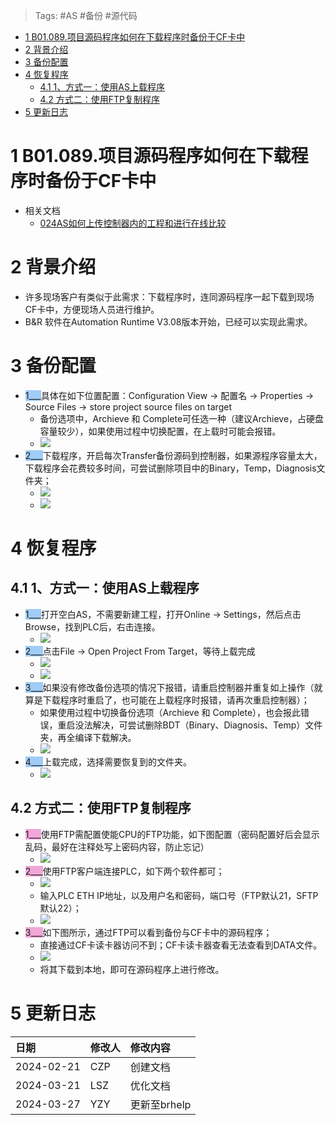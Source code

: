 > Tags: #AS #备份 #源代码

- [1 B01.089.项目源码程序如何在下载程序时备份于CF卡中](#_1-b01089%E9%A1%B9%E7%9B%AE%E6%BA%90%E7%A0%81%E7%A8%8B%E5%BA%8F%E5%A6%82%E4%BD%95%E5%9C%A8%E4%B8%8B%E8%BD%BD%E7%A8%8B%E5%BA%8F%E6%97%B6%E5%A4%87%E4%BB%BD%E4%BA%8Ecf%E5%8D%A1%E4%B8%AD)
- [2 背景介绍](#_2-%E8%83%8C%E6%99%AF%E4%BB%8B%E7%BB%8D)
- [3 备份配置](#_3-%E5%A4%87%E4%BB%BD%E9%85%8D%E7%BD%AE)
- [4 恢复程序](#_4-%E6%81%A2%E5%A4%8D%E7%A8%8B%E5%BA%8F)
	- [4.1 1、方式一：使用AS上载程序](#_41-1%E6%96%B9%E5%BC%8F%E4%B8%80%EF%BC%9A%E4%BD%BF%E7%94%A8as%E4%B8%8A%E8%BD%BD%E7%A8%8B%E5%BA%8F)
	- [4.2 方式二：使用FTP复制程序](#_42-%E6%96%B9%E5%BC%8F%E4%BA%8C%EF%BC%9A%E4%BD%BF%E7%94%A8ftp%E5%A4%8D%E5%88%B6%E7%A8%8B%E5%BA%8F)
- [5 更新日志](#_5-%E6%9B%B4%E6%96%B0%E6%97%A5%E5%BF%97)

# 1 B01.089.项目源码程序如何在下载程序时备份于CF卡中

- 相关文档
    - [024AS如何上传控制器内的工程和进行在线比较](024AS如何上传控制器内的工程和进行在线比较.md)

# 2 背景介绍

- 许多现场客户有类似于此需求：下载程序时，连同源码程序一起下载到现场CF卡中，方便现场人员进行维护。
- B&R 软件在Automation Runtime V3.08版本开始，已经可以实现此需求。

# 3 备份配置

- <span style="background:#A0CCF6">1___</span>具体在如下位置配置：Configuration View → 配置名 → Properties → Source Files → store project source files on target
    - 备份选项中，Archieve 和 Complete可任选一种（建议Archieve，占硬盘容量较少），如果使用过程中切换配置，在上载时可能会报错。
    - ![](FILES/089项目源码程序如何在下载程序时备份于CF卡中/image-20240327090337410.png)
- <span style="background:#A0CCF6">2___</span>下载程序，开启每次Transfer备份源码到控制器，如果源程序容量太大，下载程序会花费较多时间，可尝试删除项目中的Binary，Temp，Diagnosis文件夹；
    - ![](FILES/089项目源码程序如何在下载程序时备份于CF卡中/image-20240327090529309.png)
    - ![](FILES/089项目源码程序如何在下载程序时备份于CF卡中/image-20240327090543675.png)

# 4 恢复程序

## 4.1 1、方式一：使用AS上载程序

- <span style="background:#A0CCF6">1___</span>打开空白AS，不需要新建工程，打开Online → Settings，然后点击Browse，找到PLC后，右击连接。
    - ![](FILES/089项目源码程序如何在下载程序时备份于CF卡中/image-20240327091953879.png)
- <span style="background:#A0CCF6">2___</span>点击File → Open Project From Target，等待上载完成
    - ![](FILES/089项目源码程序如何在下载程序时备份于CF卡中/image-20240327092044463.png)
    - ![](FILES/089项目源码程序如何在下载程序时备份于CF卡中/image-20240327092120121.png)
- <span style="background:#A0CCF6">3___</span>如果没有修改备份选项的情况下报错，请重启控制器并重复如上操作（就算是下载程序时重启了，也可能在上载程序时报错，请再次重启控制器）；
    - 如果使用过程中切换备份选项（Archieve 和 Complete），也会报此错误，重启没法解决，可尝试删除BDT（Binary、Diagnosis、Temp）文件夹，再全编译下载解决。
    - ![](FILES/089项目源码程序如何在下载程序时备份于CF卡中/image-20240327092141610.png)
- <span style="background:#A0CCF6">4___</span>上载完成，选择需要恢复到的文件夹。
    - ![](FILES/089项目源码程序如何在下载程序时备份于CF卡中/image-20240327092205485.png)

## 4.2 方式二：使用FTP复制程序

- <span style="background:#F0A7D8">1___</span>使用FTP需配置使能CPU的FTP功能，如下图配置（密码配置好后会显示乱码，最好在注释处写上密码内容，防止忘记）
    - ![](FILES/089项目源码程序如何在下载程序时备份于CF卡中/image-20240327092312464.png)
- <span style="background:#F0A7D8">2___</span>使用FTP客户端连接PLC，如下两个软件都可；
    - ![](FILES/089项目源码程序如何在下载程序时备份于CF卡中/image-20240327092330714.png)
    - 输入PLC ETH IP地址，以及用户名和密码，端口号（FTP默认21，SFTP默认22）；
    - ![](FILES/089项目源码程序如何在下载程序时备份于CF卡中/image-20240327092357020.png)
- <span style="background:#F0A7D8">3___</span>如下图所示，通过FTP可以看到备份与CF卡中的源码程序；
    - 直接通过CF卡读卡器访问不到；CF卡读卡器查看无法查看到DATA文件。
    - ![](FILES/089项目源码程序如何在下载程序时备份于CF卡中/image-20240327092453996.png)
    - 将其下载到本地，即可在源码程序上进行修改。

# 5 更新日志

| 日期         | 修改人 | 修改内容      |
| :--------- | :-- | :-------- |
| 2024-02-21 | CZP | 创建文档      |
| 2024-03-21 | LSZ | 优化文档      |
| 2024-03-27 | YZY | 更新至brhelp |
